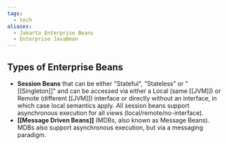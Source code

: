 ```yaml
---
tags:
  - tech
aliases:
  - Jakarta Enterprise Beans
  - Enterprise JavaBean
---
```



## Types of Enterprise Beans

- **Session Beans** that can be either "Stateful", "Stateless" or "[[Singleton]]" and can be accessed via either a Local (same [[JVM]]) or Remote (different [[JVM]]) interface or directly without an interface, in which case local semantics apply. All session beans support asynchronous execution for all views (local/remote/no-interface).
- **[[Message Driven Beans]]** (MDBs, also known as Message Beans). MDBs also support asynchronous execution, but via a messaging paradigm.